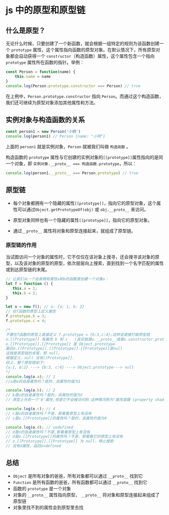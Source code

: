 # js 中的原型和原型链
## 什么是原型？
无论什么时候，只要创建了一个新函数，就会根据一组特定的规则为该函数创建一个 `prototype` 属性，这个属性指向函数的原型对象。在默认情况下，所有原型对象都会自动获得一个 `constructor`（构造函数）属性，这个属性包含一个指向`prototype` 属性所在函数的指针。举例：
```js
const Person = function(name) {
    this.name = name
}
console.log(Person.prototype.constructor === Person) // true
```
在上例中，`Person.prototype.constructor` 指向 `Person`。而通过这个构造函数，我们还可继续为原型对象添加其他属性和方法。
## 实例对象与构造函数的关系

```js
const person1 = new Person('小明')
console.log(person1) // Person {name: "小明"}
```
上面的 `person1` 就是实例对象，`Person` 就被我们叫做 `构造函数` 。

构造函数的 `prototype` 属性与它创建的实例对象的`[[prototype]]`属性指向的是同一个对象，即 `实例对象.__proto__ === 构造函数.prototype`，所以：

```js
console.log(person1.__proto__ === Person.prototype) // true
```

## 原型链

- 每个对象都拥有一个隐藏的属性`[[prototype]]`，指向它的原型对象，这个属性可以通过`Object.getPrototypeOf(obj)` 或 `obj.__proto__` 来访问。

- 原型对象同样也有一个隐藏的属性`[[prototype]]`，指向它的原型对象。
- 通过`__proto__` 属性将对象和原型连接起来，就组成了原型链。

### 原型链的作用

当试图访问一个对象的属性时，它不仅仅在该对象上搜寻，还会搜寻该对象的原型，以及该对象的原型的原型，依次层层向上搜索，直到找到一个名字匹配的属性或到达原型链的末尾。

```js
// 让我们从一个自身拥有属性a和b的函数里创建一个对象o：
let f = function () {
   this.a = 1;
   this.b = 2;
}

let o = new f(); // o: {a: 1, b: 2}
// 在f函数的原型上定义属性
f.prototype.b = 3;
f.prototype.c = 4;

/* 
不要在f函数的原型上直接定义 f.prototype = {b:3,c:4};这样会直接打破原型链
o.[[Prototype]] 有属性 b 和 c   (其实就是o.__proto__或者o.constructor.prototype)
o.[[Prototype]].[[Prototype]] 是 Object.prototype.
最后o.[[Prototype]].[[Prototype]].[[Prototype]]是null
这就是原型链的末尾，即 null，
根据定义，null 没有[[Prototype]].
综上，整个原型链如下: 
{a:1, b:2} ---> {b:3, c:4} ---> Object.prototype---> null
*/
console.log(o.a); // 1
//a是o的自身属性吗？是的，该属性的值为1

console.log(o.b); // 2
// b是o的自身属性吗？是的，该属性的值为2
// 原型上也有一个'b'属性,但是它不会被访问到.这种情况称为"属性遮蔽 (property shadowing)"

console.log(o.c); // 4
// c是o的自身属性吗？不是，那看看原型上有没有
// c是o.[[Prototype]]的属性吗？是的，该属性的值为4

console.log(o.d); // undefined
// d是o的自身属性吗？不是,那看看原型上有没有
// d是o.[[Prototype]]的属性吗？不是，那看看它的原型上有没有
// o.[[Prototype]].[[Prototype]] 为 null，停止搜索
// 没有d属性，返回undefined
```

## 总结

- `Object` 是所有对象的爸爸，所有对象都可以通过 `__proto__` 找到它
- `Function` 是所有函数的爸爸，所有函数都可以通过 `__proto__` 找到它
- 函数的 `prototype` 是一个对象
- 对象的 `__proto__` 属性指向原型， `__proto__` 将对象和原型连接起来组成了原型链
- 对象里找不到的属性会到原型里去找